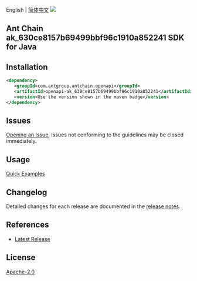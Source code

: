 English | [简体中文](README-CN.md)
![](https://aliyunsdk-pages.alicdn.com/icons/AlibabaCloud.svg)

## Ant Chain ak_630ce8157b69499bbf96c1910a852241 SDK for Java

## Installation

```xml
<dependency>
   <groupId>com.antgroup.antchain.openapi</groupId>
   <artifactId>openapi-ak_630ce8157b69499bbf96c1910a852241</artifactId>
   <version>Use the version shown in the maven badge</version>
</dependency>
```

## Issues
[Opening an Issue](https://github.com/alipay/antchain-openapi-prod-sdk/issues/new), Issues not conforming to the guidelines may be closed immediately.

## Usage
[Quick Examples](https://github.com/alipay/antchain-openapi-prod-sdk/blob/master/docs/0-Examples-EN.md#quick-examples)

## Changelog
Detailed changes for each release are documented in the [release notes](./ChangeLog.txt).

## References
* [Latest Release](https://github.com/alipay/antchain-openapi-prod-sdk/)

## License
[Apache-2.0](http://www.apache.org/licenses/LICENSE-2.0)
